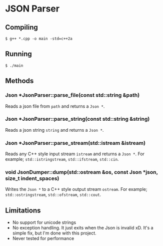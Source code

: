 # JSON Parser

## Compiling

```
$ g++ *.cpp -o main -std=c++2a
```

## Running

```
$ ./main
```

## Methods

### Json *JsonParser::parse_file(const std::string &path)

Reads a json file from `path` and returns a `Json *`.

### Json *JsonParser::parse_string(const std::string &string)

Reads a json string `string` and returns a `Json *`.

### Json *JsonParser::parse_stream(std::istream &istream)

Reads any C++ style input stream `istream` and returns a `Json *`. For example; `std::istringstream`, `std::ifstream`, `std::cin`.

### void JsonDumper::dump(std::ostream &os, const Json *json, size_t indent_spaces)

Writes the `Json *` to a C++ style output stream `ostream`. For example; `std::ostringstream`, `std::ofstream`, `std::cout`.

## Limitations

- No support for unicode strings
- No exception handling. It just exits when the Json is invalid xD. It's a simple fix, but I'm done with this project.
- Never tested for performance
